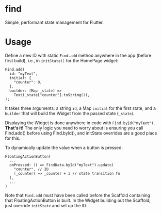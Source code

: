 
# find
  
Simple, performant state management for Flutter. 
  
# Usage  
Define a new ID with static `Find.add` method anywhere in the app (before first build), i.e., in `initState()` for the HomePage widget:
```
Find.add(  
  id: "myText",  
  initial: {  
    "counter": 0,  
  },  
  builder: (Map _state) =>
    Text(_state["counter"].toString()),
);
```
It takes three arguments: a string `id`, a Map `initial` for the first state, and a `builder` that will build the Widget from the passed state (`_state`).

Displaying the Widget is done anywhere in code with `Find.byId("myText")`. **That's it!**  The only logic you need to worry about is ensuring you call Find.add() before using Find.byId(), and initState overrides are a good place for this.

To dynamically update the value when a button is pressed:
```
FloatingActionButton(  
  ...
  onPressed: () => FindData.byId("myText").update(
    "counter", // ID
    (_counter) => _counter + 1 // state transition fn
  ),
  ...
)
```
Note that `Find.add` must have been called before the Scaffold containing that FloatingActionButton is built. In the Widget building out the Scaffold, just override `initState` and set up the ID.